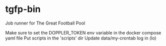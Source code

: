 # tgfp-bin
Job runner for The Great Football Pool

Make sure to set the DOPPLER_TOKEN env variable in the docker compose yaml file
Put scripts in the 'scripts' dir
Update data/my-crontab
log in (lo)